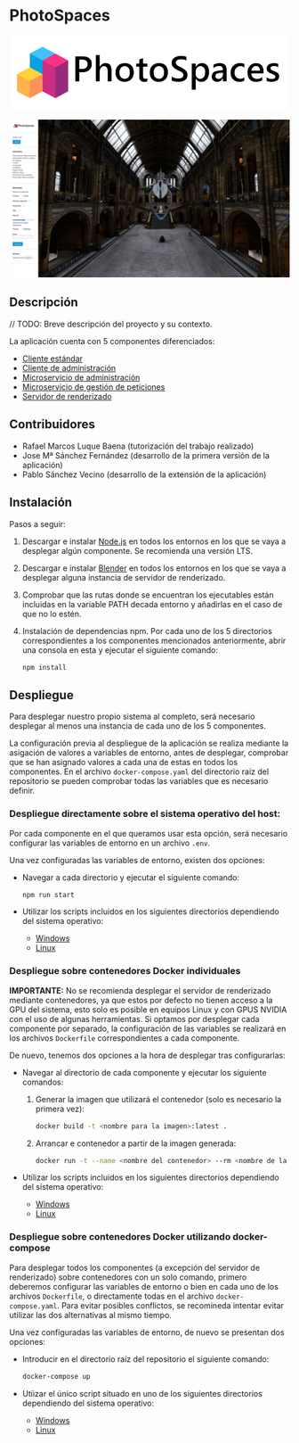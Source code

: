 # PhotoSpaces

<p align="center">
<img src="./img/logo.png""/>
</p>

![Imagen de la interfaz de PhotoSpaces](./img/user-interface.webp)

## Descripción
// TODO: Breve descripción del proyecto y su contexto.

La aplicación cuenta con 5 componentes diferenciados:
- [Cliente estándar](./cliente-estandar)
- [Cliente de administración](./cliente-admin)
- [Microservicio de administración](./microservicio-administracion)
- [Microservicio de gestión de peticiones](./microservicio-gestion-peticiones)
- [Servidor de renderizado](./servidor-renderizado)

## Contribuidores
- Rafael Marcos Luque Baena (tutorización del trabajo realizado)
- Jose Mª Sánchez Fernández (desarrollo de la primera versión de la aplicación)
- Pablo Sánchez Vecino (desarrollo de la extensión de la aplicación)

## Instalación
Pasos a seguir:
1. Descargar e instalar [Node.js](https://nodejs.org/en/download) en todos los entornos en los que se vaya a desplegar algún componente. Se recomienda una versión LTS.
2. Descargar e instalar [Blender](https://www.blender.org/download/) en todos los entornos en los que se vaya a desplegar alguna instancia de servidor de renderizado. 
3. Comprobar que las rutas donde se encuentran los ejecutables están incluidas en la variable PATH decada entorno y añadirlas en el caso de que no lo estén.
3. Instalación de dependencias npm. Por cada uno de los 5 directorios correspondientes a los componentes mencionados anteriormente, abrir una consola en esta y ejecutar el siguiente comando:

    ```bash
    npm install
    ```


## Despliegue
Para desplegar nuestro propio sistema al completo, será necesario desplegar al menos una instancia de cada uno de los 5 componentes.

La configuración previa al despliegue de la aplicación se realiza mediante la asigación de valores a variables de entorno, antes de desplegar, comprobar que se han asignado valores a cada una de estas en todos los componentes. En el archivo `docker-compose.yaml` del directorio raíz del repositorio se pueden comprobar todas las variables que es necesario definir.

### Despliegue directamente sobre el sistema operativo del host: 
Por cada componente en el que queramos usar esta opción, será necesario configurar las variables de entorno en un archivo `.env`.

Una vez configuradas las variables de entorno, existen dos opciones:

- Navegar a cada directorio y ejecutar el siguiente comando:

    ```bash
    npm run start
    ```
- Utilizar los scripts incluidos en los siguientes directorios dependiendo del sistema operativo:
    - [Windows](./scripts/windows/host) 
    - [Linux](./scripts/linux/host)

### Despliegue sobre contenedores Docker individuales
**IMPORTANTE:** No se recomienda desplegar el servidor de renderizado mediante contenedores, ya que estos por defecto no tienen acceso a la GPU del sistema, esto solo es posible en equipos Linux y con GPUS NVIDIA con el uso de algunas herramientas.
Si optamos por desplegar cada componente por separado, la configuración de las variables se realizará en los archivos `Dockerfile` correspondientes a cada componente.

De nuevo, tenemos dos opciones a la hora de desplegar tras configurarlas:

- Navegar al directorio de cada componente y ejecutar los siguiente comandos:

    1. Generar la imagen que utilizará el contenedor (solo es necesario la primera vez): 

        ```bash
        docker build -t <nombre para la imagen>:latest .
        ```

    2. Arrancar e contenedor a partir de la imagen generada:

        ```bash
        docker run -t --name <nombre del contenedor> --rm <nombre de la imagen generada>:latest
        ```
- Utilizar los scripts incluidos en los siguientes directorios dependiendo del sistema operativo:
    - [Windows](./scripts/windows/docker) 
    - [Linux](./scripts/linux/docker)

### Despliegue sobre contenedores Docker utilizando docker-compose
Para desplegar todos los componentes (a excepción del servidor de renderizado) sobre contenedores con un solo comando, primero deberemos configurar las variables de entorno o bien en cada uno de los archivos `Dockerfile`, o  directamente todas en el archivo `docker-compose.yaml`. Para evitar posibles conflictos, se recomineda intentar evitar utilizar las dos alternativas al mismo tiempo.

Una vez configuradas las variables de entorno, de nuevo se presentan dos opciones:

- Introducir en el directorio raíz del repositorio el siguiente comando:

    ```bash
    docker-compose up
    ```


- Utiizar el único script situado en uno de los siguientes directorios dependiendo del sistema operativo: 
    - [Windows](./scripts/windows/docker/docker-compose) 
    - [Linux](./scripts/linux/docker/docker-compose)
